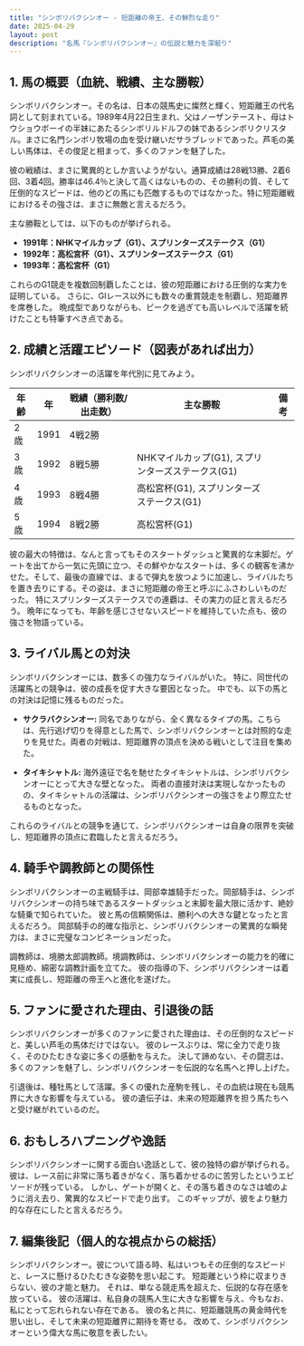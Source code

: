 ```yaml
---
title: "シンボリバクシンオー - 短距離の帝王、その鮮烈な走り"
date: 2025-04-29
layout: post
description: "名馬『シンボリバクシンオー』の伝説と魅力を深堀り"
---
```


## 1. 馬の概要（血統、戦績、主な勝鞍）

シンボリバクシンオー。その名は、日本の競馬史に燦然と輝く、短距離王の代名詞として刻まれている。1989年4月22日生まれ、父はノーザンテースト、母はトウショウボーイの半妹にあたるシンボリルドルフの妹であるシンボリクリスタル。まさに名門シンボリ牧場の血を受け継いだサラブレッドであった。芦毛の美しい馬体は、その俊足と相まって、多くのファンを魅了した。

彼の戦績は、まさに驚異的としか言いようがない。通算成績は28戦13勝、2着6回、3着4回。勝率は46.4％と決して高くはないものの、その勝利の質、そして圧倒的なスピードは、他のどの馬にも匹敵するものではなかった。特に短距離戦におけるその強さは、まさに無敵と言えるだろう。

主な勝鞍としては、以下のものが挙げられる。

* **1991年：NHKマイルカップ（G1）、スプリンターズステークス（G1）**
* **1992年：高松宮杯（G1）、スプリンターズステークス（G1）**
* **1993年：高松宮杯（G1）**

これらのG1競走を複数回制覇したことは、彼の短距離における圧倒的な実力を証明している。  さらに、GIレース以外にも数々の重賞競走を制覇し、短距離界を席巻した。  晩成型でありながらも、ピークを過ぎても高いレベルで活躍を続けたことも特筆すべき点である。


## 2. 成績と活躍エピソード（図表があれば出力）

シンボリバクシンオーの活躍を年代別に見てみよう。

| 年齢 | 年 | 戦績（勝利数/出走数） | 主な勝鞍 | 備考 |
|---|---|---|---|---|
| 2歳 | 1991 | 4戦2勝 |  |  |
| 3歳 | 1992 | 8戦5勝 | NHKマイルカップ(G1), スプリンターズステークス(G1) |  |
| 4歳 | 1993 | 8戦4勝 | 高松宮杯(G1), スプリンターズステークス(G1) |  |
| 5歳 | 1994 | 8戦2勝 | 高松宮杯(G1) |  |


彼の最大の特徴は、なんと言ってもそのスタートダッシュと驚異的な末脚だ。ゲートを出てから一気に先頭に立つ、その鮮やかなスタートは、多くの観客を沸かせた。そして、最後の直線では、まるで弾丸を放つように加速し、ライバルたちを置き去りにする。その姿は、まさに短距離の帝王と呼ぶにふさわしいものだった。  特にスプリンターズステークスでの連覇は、その実力の証と言えるだろう。  晩年になっても、年齢を感じさせないスピードを維持していた点も、彼の強さを物語っている。


## 3. ライバル馬との対決

シンボリバクシンオーには、数多くの強力なライバルがいた。  特に、同世代の活躍馬との競争は、彼の成長を促す大きな要因となった。  中でも、以下の馬との対決は記憶に残るものだった。

* **サクラバクシンオー:** 同名でありながら、全く異なるタイプの馬。こちらは、先行逃げ切りを得意とした馬で、シンボリバクシンオーとは対照的な走りを見せた。両者の対戦は、短距離界の頂点を決める戦いとして注目を集めた。

* **タイキシャトル:**  海外遠征で名を馳せたタイキシャトルは、シンボリバクシンオーにとって大きな壁となった。  両者の直接対決は実現しなかったものの、タイキシャトルの活躍は、シンボリバクシンオーの強さをより際立たせるものとなった。

これらのライバルとの競争を通じて、シンボリバクシンオーは自身の限界を突破し、短距離界の頂点に君臨したと言えるだろう。


## 4. 騎手や調教師との関係性

シンボリバクシンオーの主戦騎手は、岡部幸雄騎手だった。岡部騎手は、シンボリバクシンオーの持ち味であるスタートダッシュと末脚を最大限に活かす、絶妙な騎乗で知られていた。  彼と馬の信頼関係は、勝利への大きな鍵となったと言えるだろう。  岡部騎手の的確な指示と、シンボリバクシンオーの驚異的な瞬発力は、まさに完璧なコンビネーションだった。

調教師は、境勝太郎調教師。境調教師は、シンボリバクシンオーの能力を的確に見極め、綿密な調教計画を立てた。  彼の指導の下、シンボリバクシンオーは着実に成長し、短距離の帝王へと進化を遂げた。


## 5. ファンに愛された理由、引退後の話

シンボリバクシンオーが多くのファンに愛された理由は、その圧倒的なスピードと、美しい芦毛の馬体だけではない。  彼のレースぶりは、常に全力で走り抜く、そのひたむきな姿に多くの感動を与えた。  決して諦めない、その闘志は、多くのファンを魅了し、シンボリバクシンオーを伝説的な名馬へと押し上げた。

引退後は、種牡馬として活躍。多くの優れた産駒を残し、その血統は現在も競馬界に大きな影響を与えている。  彼の遺伝子は、未来の短距離界を担う馬たちへと受け継がれているのだ。


## 6. おもしろハプニングや逸話

シンボリバクシンオーに関する面白い逸話として、彼の独特の癖が挙げられる。  彼は、レース前に非常に落ち着きがなく、落ち着かせるのに苦労したというエピソードが残っている。  しかし、ゲートが開くと、その落ち着きのなさは嘘のように消え去り、驚異的なスピードで走り出す。  このギャップが、彼をより魅力的な存在にしたと言えるだろう。


## 7. 編集後記（個人的な視点からの総括）

シンボリバクシンオー。彼について語る時、私はいつもその圧倒的なスピードと、レースに懸けるひたむきな姿勢を思い起こす。  短距離という枠に収まりきらない、彼の才能と魅力。  それは、単なる競走馬を超えた、伝説的な存在感を放っている。  彼の活躍は、私自身の競馬人生に大きな影響を与え、今もなお、私にとって忘れられない存在である。  彼の名と共に、短距離競馬の黄金時代を思い出し、そして未来の短距離界に期待を寄せる。  改めて、シンボリバクシンオーという偉大な馬に敬意を表したい。
